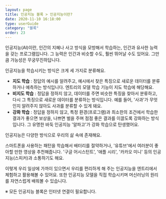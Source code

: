 ```yaml
---
layout: page
title: 인공지능 블록 > 인공지능이란?
date: 2020-11-10 16:18:00
type: userGuide
category: "블록"
order: 23
---
```


인공지능(AI)이란, 인간의 지혜나 사고 방식을 모방해서 학습하는, 인간과 유사한 능력을 갖는 프로그램입니다. 그 능력은 인간과 비슷할 수도, 훨씬 뛰어날 수도 있어요. 그만큼 가능성은 무궁무진하답니다.

인공지능을 학습시키는 방식은 크게 세 가지로 분류해요.
+ **지도 학습** : 정답의 예시를 알려주고, 예시에서 찾은 특징으로 새로운 데이터를 분류하거나 예측하는 방식입니다. 엔트리의 모델 학습 기능이 지도 학습에 해당해요.
+ **비지도 학습** : 정답을 정하지 않고, 데이터를 주면 비슷한 특징을 찾아서 분류하고, 다시 그 특징으로 새로운 데이터를 분류하는 방식입니다. 예를 들어, '사과'가 무엇인지 알려주지 않아도 사과를 분류할 수 있게 돼요.
+ **강화 학습** : 정답을 정하지 않고, 특정 환경(프로그램)과 최소한의 조건에서 학습한 결과가 좋으면 보상을, 나쁘면 벌을 주며 점점 좋은 결과를 이끌도록 강화하는 방식입니다. 그 유명한 바둑 인공지능 '알파고'가 강화 학습으로 탄생했어요.

인공지능은 다양한 방식으로 우리의 삶 속에 존재해요.

스마트폰을 사용하는 패턴을 학습해서 배터리를 절약하거나, '유튜브'에서 여러분이 좋아할 만한 영상을 추천해줍니다. '구글 어시스턴트', '애플 시리', '카카오 미니' 등의 인공지능(스피커)과 소통하기도 해요.

이렇게 우리 일상에 가까이 있으면서 우리를 편리하게 해 주는 인공지능을 엔트리에서 체험하고 활용해볼 수 있어요. 또한 인공지능 모델을 직접 학습시키며 머신러닝의 원리를 자연스럽게 배워볼 수 있습니다.

※ 모든 인공지능 블록은 인터넷 연결이 필요합니다.